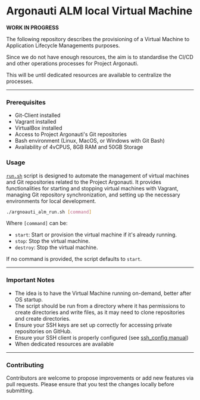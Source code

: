 # Argonauti ALM local Virtual Machine

**WORK IN PROGRESS**

The following repository describes the provisioning of a Virtual Machine to Application Lifecycle Managements purposes.

Since we do not have enough resources, the aim is to standardise the CI/CD and other operations processes for Project Argonauti.

This will be until dedicated resources are available to centralize the processes.

---

### Prerequisites

- Git-Client installed
- Vagrant installed
- VirtualBox installed
- Access to Project Argonauti's Git repositories
- Bash environment (Linux, MacOS, or Windows with Git Bash)
- Availability of 4vCPUS, 8GB RAM and 50GB Storage

### Usage

[`run.sh`](./run.sh) script is designed to automate the management of virtual machines and Git repositories related to the Project Argonauti. It provides functionalities for starting and stopping virtual machines with Vagrant, managing Git repository synchronization, and setting up the necessary environments for local development.

```bash
./argnoauti_alm_run.sh [command]
```

Where `[command]` can be:
- `start`: Start or provision the virtual machine if it's already running.
- `stop`: Stop the virtual machine.
- `destroy`: Stop the virtual machine.

If no command is provided, the script defaults to `start`.

---

### Important Notes

- The idea is to have the Virtual Machine running on-demand, better after OS startup.
- The script should be run from a directory where it has permissions to create directories and write files, as it may need to clone repositories and create directories.
- Ensure your SSH keys are set up correctly for accessing private repositories on GitHub.
- Ensure your SSH client is properly configured (see [ssh_config manual](https://linux.die.net/man/5/ssh_config))
- When dedicated resources are available

---

### Contributing

Contributors are welcome to propose improvements or add new features via pull requests. Please ensure that you test the changes locally before submitting.
